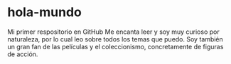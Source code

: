 # hola-mundo
Mi primer respositorio en GitHub
Me encanta leer y soy muy curioso por naturaleza, por lo cual leo sobre todos los temas que puedo. Soy también un gran fan de las películas y el coleccionismo, concretamente de figuras de acción.
